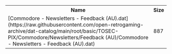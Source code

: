 <table>
<tr><th>Name</th><th>Size</th></tr>
<tr><td>
[Commodore - Newsletters - Feedback (AU).dat](https://raw.githubusercontent.com/open-retrogaming-archive/dat-catalog/main/root/basic/TOSEC-PIX/Commodore/Newsletters/Feedback (AU)/Commodore - Newsletters - Feedback (AU).dat)
</td><td>887</td></tr>
</table>
